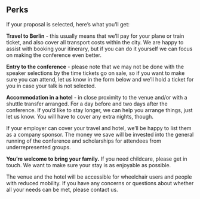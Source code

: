 ## Perks

If your proposal is selected, here’s what you’ll get:

**Travel to Berlin** - this usually means that we’ll pay for your plane or train ticket, and also cover all transport costs within the city. We are happy to assist with booking your itinerary, but if you can do it yourself we can focus on making the conference even better.

**Entry to the conference** - please note that we may not be done with the speaker selections by the time tickets go on sale, so if you want to make sure you can attend, let us know in the form below and we’ll hold a ticket for you in case your talk is not selected.

**Accommodation in a hotel** - in close proximity to the venue and/or with a shuttle transfer arranged. For a day before and two days after the conference. If you’d like to stay longer, we can help you arrange things, just let us know. You will have to cover any extra nights, though.

If your employer can cover your travel and hotel, we’ll be happy to list them as a company sponsor. The money we save will be invested into the general running of the conference and scholarships for attendees from underrepresented groups.

**You’re welcome to bring your family.** If you need childcare, please get in touch. We want to make sure your stay is as enjoyable as possible.

The venue and the hotel will be accessible for wheelchair users and people with reduced mobility. If you have any concerns or questions about whether all your needs can be met, please contact us.
